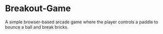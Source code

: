 # Breakout-Game
A simple browser-based arcade game where the player controls a paddle to bounce a ball and break bricks.

